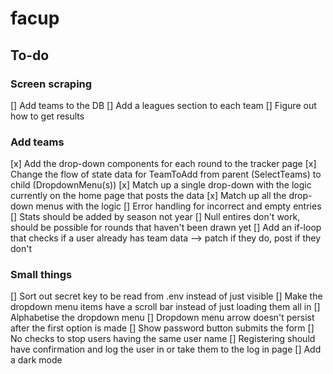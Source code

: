 # facup

## To-do

### Screen scraping
[] Add teams to the DB
[] Add a leagues section to each team
[] Figure out how to get results 

### Add teams
[x] Add the drop-down components for each round to the tracker page
[x] Change the flow of state data for TeamToAdd from parent (SelectTeams) to child (DropdownMenu(s))
[x] Match up a single drop-down with the logic currently on the home page that posts the data
[x] Match up all the drop-down menus with the logic
[] Error handling for incorrect and empty entries
[] Stats should be added by season not year
[] Null entires don't work, should be possible for rounds that haven't been drawn yet
[] Add an if-loop that checks if a user already has team data --> patch if they do, post if they don't

### Small things
[] Sort out secret key to be read from .env instead of just visible
[] Make the dropdown menu items have a scroll bar instead of just loading them all in
[] Alphabetise the dropdown menu
[] Dropdown menu arrow doesn't persist after the first option is made
[] Show password button submits the form
[] No checks to stop users having the same user name
[] Registering should have confirmation and log the user in or take them to the log in page
[] Add a dark mode